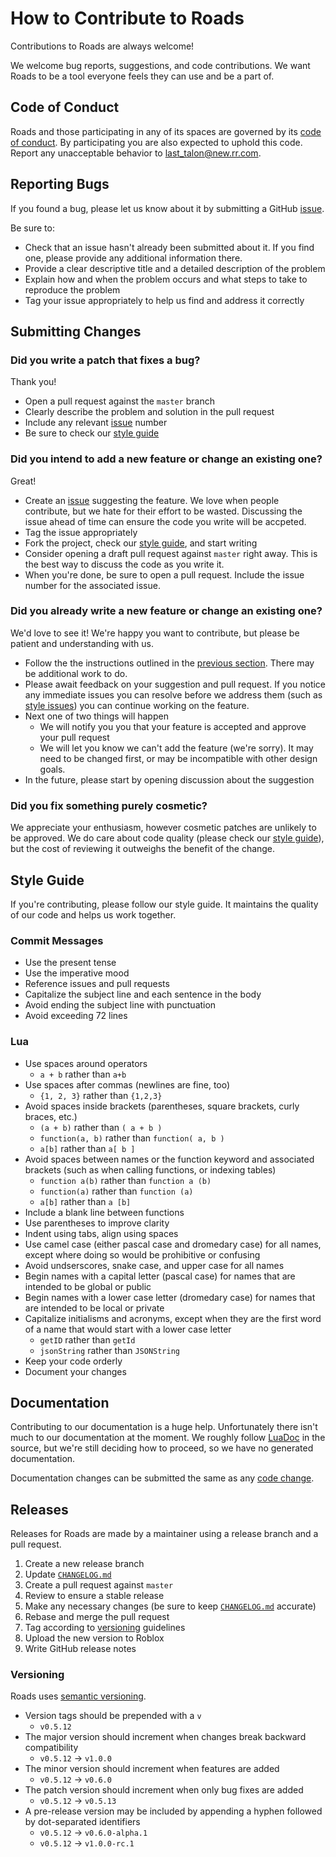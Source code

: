 # How to Contribute to Roads
Contributions to Roads are always welcome!

We welcome bug reports, suggestions, and code contributions. We want Roads to be a tool everyone feels they can use and be a part of.

## Code of Conduct
Roads and those participating in any of its spaces are governed by its [code of conduct](CODE_OF_CONDUCT.md). By participating you are also expected to uphold this code. Report any unacceptable behavior to [last_talon@new.rr.com](mailto:last_talon@new.rr.com).

## Reporting Bugs
If you found a bug, please let us know about it by submitting a GitHub [issue](https://github.com/LastTalon/Roads/issues).

Be sure to:
* Check that an issue hasn't already been submitted about it. If you find one, please provide any additional information there.
* Provide a clear descriptive title and a detailed description of the problem
* Explain how and when the problem occurs and what steps to take to reproduce the problem
* Tag your issue appropriately to help us find and address it correctly

## Submitting Changes

### Did you write a patch that fixes a bug?
Thank you!
* Open a pull request against the `master` branch
* Clearly describe the problem and solution in the pull request
* Include any relevant [issue](https://github.com/LastTalon/Roads/issues) number
* Be sure to check our [style guide](#style-guide)

### Did you intend to add a new feature or change an existing one?
Great!
* Create an [issue](https://github.com/LastTalon/Roads/issues) suggesting the feature. We love when people contribute, but we hate for their effort to be wasted. Discussing the issue ahead of time can ensure the code you write will be accpeted.
* Tag the issue appropriately
* Fork the project, check our [style guide](#style-guide), and start writing
* Consider opening a draft pull request against `master` right away. This is the best way to discuss the code as you write it.
* When you're done, be sure to open a pull request. Include the issue number for the associated issue.

### Did you already write a new feature or change an existing one?
We'd love to see it! We're happy you want to contribute, but please be patient and understanding with us.
* Follow the the instructions outlined in the [previous section](#did-you-already-write-a-new-feature-or-change-an-existing-one). There may be additional work to do.
* Please await feedback on your suggestion and pull request. If you notice any immediate issues you can resolve before we address them (such as [style issues](#style-guide)) you can continue working on the feature.
* Next one of two things will happen
	* We will notify you you that your feature is accepted and approve your pull request
	* We will let you know we can't add the feature (we're sorry). It may need to be changed first, or may be incompatible with other design goals.
* In the future, please start by opening discussion about the suggestion

### Did you fix something purely cosmetic?
We appreciate your enthusiasm, however cosmetic patches are unlikely to be approved. We do care about code quality (please check our [style guide](#style-guide)), but the cost of reviewing it outweighs the benefit of the change.

## Style Guide
If you're contributing, please follow our style guide. It maintains the quality of our code and helps us work together.

### Commit Messages
* Use the present tense
* Use the imperative mood
* Reference issues and pull requests
* Capitalize the subject line and each sentence in the body
* Avoid ending the subject line with punctuation
* Avoid exceeding 72 lines

### Lua
* Use spaces around operators
	* `a + b` rather than `a+b`
* Use spaces after commas (newlines are fine, too)
	* `{1, 2, 3}` rather than `{1,2,3}`
* Avoid spaces inside brackets (parentheses, square brackets, curly braces, etc.)
	* `(a + b)` rather than `( a + b )`
	* `function(a, b)` rather than `function( a, b )`
	* `a[b]` rather than `a[ b ]`
* Avoid spaces between names or the function keyword and associated brackets (such as when calling functions, or indexing tables)
	* `function a(b)` rather than `function a (b)`
	* `function(a)` rather than `function (a)`
	* `a[b]` rather than `a [b]`
* Include a blank line between functions
* Use parentheses to improve clarity
* Indent using tabs, align using spaces
* Use camel case (either pascal case and dromedary case) for all names, except where doing so would be prohibitive or confusing
* Avoid undserscores, snake case, and upper case for all names
* Begin names with a capital letter (pascal case) for names that are intended to be global or public
* Begin names with a lower case letter (dromedary case) for names that are intended to be local or private
* Capitalize initialisms and acronyms, except when they are the first word of a name that would start with a lower case letter
	* `getID` rather than `getId`
	* `jsonString` rather than `JSONString`
* Keep your code orderly
* Document your changes

## Documentation
Contributing to our documentation is a huge help. Unfortunately there isn't much to our documentation at the moment. We roughly follow [LuaDoc](https://keplerproject.github.io/luadoc/) in the source, but we're still deciding how to proceed, so we have no generated documentation.

Documentation changes can be submitted the same as any [code change](#submitting-changes).

## Releases
Releases for Roads are made by a maintainer using a release branch and a pull request.
1. Create a new release branch
2. Update [`CHANGELOG.md`](CHANGELOG.md)
3. Create a pull request against `master`
4. Review to ensure a stable release
5. Make any necessary changes (be sure to keep [`CHANGELOG.md`](CHANGELOG.md) accurate)
6. Rebase and merge the pull request
7. Tag according to [versioning](#Versioning) guidelines
8. Upload the new version to Roblox
9. Write GitHub release notes

### Versioning
Roads uses [semantic versioning](https://semver.org/).
* Version tags should be prepended with a `v`
	* `v0.5.12`
* The major version should increment when changes break backward compatibility
	* `v0.5.12` -> `v1.0.0`
* The minor version should increment when features are added
	* `v0.5.12` -> `v0.6.0`
* The patch version should increment when only bug fixes are added
	* `v0.5.12` -> `v0.5.13`
* A pre-release version may be included by appending a hyphen followed by dot-separated identifiers
	* `v0.5.12` -> `v0.6.0-alpha.1`
	* `v0.5.12` -> `v1.0.0-rc.1`

